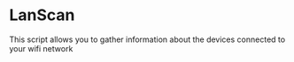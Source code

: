 # LanScan
This script allows you to gather information about the devices connected to your wifi network
